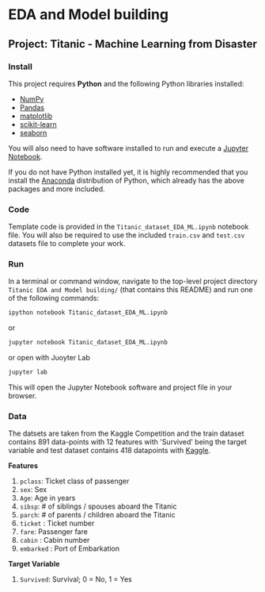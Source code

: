 # EDA and Model building
## Project: Titanic - Machine Learning from Disaster

### Install

This project requires **Python** and the following Python libraries installed:

- [NumPy](http://www.numpy.org/)
- [Pandas](http://pandas.pydata.org/)
- [matplotlib](http://matplotlib.org/)
- [scikit-learn](http://scikit-learn.org/stable/)
- [seaborn](https://seaborn.pydata.org/)

You will also need to have software installed to run and execute a [Jupyter Notebook](http://jupyter.org/install.html).

If you do not have Python installed yet, it is highly recommended that you install the [Anaconda](https://www.anaconda.com/download/) distribution of Python, which already has the above packages and more included. 

### Code

Template code is provided in the `Titanic_dataset_EDA_ML.ipynb` notebook file. You will also be required to use the included `train.csv` and `test.csv` datasets file to complete your work. 

### Run

In a terminal or command window, navigate to the top-level project directory `Titanic EDA and Model building/` (that contains this README) and run one of the following commands:

```bash
ipython notebook Titanic_dataset_EDA_ML.ipynb
```  
or
```bash
jupyter notebook Titanic_dataset_EDA_ML.ipynb
```
or open with Juoyter Lab
```bash
jupyter lab
```

This will open the Jupyter Notebook software and project file in your browser.

### Data

The datsets are taken from the Kaggle Competition and the train dataset contains 891 data-points with 12 features with 'Survived' being the target variable and test dataset contains 418 datapoints with [Kaggle](https://www.kaggle.com/competitions/titanic/data).

**Features**
1. `pclass`: Ticket class of passenger
2. `sex`: Sex
3. `Age`: Age in years
4. `sibsp`: # of siblings / spouses aboard the Titanic
5. `parch`: # of parents / children aboard the Titanic
6. `ticket` : Ticket number
7. `fare`: Passenger fare
8. `cabin` : Cabin number
9. `embarked` : Port of Embarkation

**Target Variable**
1. `Survived`: Survival; 0 = No, 1 = Yes
